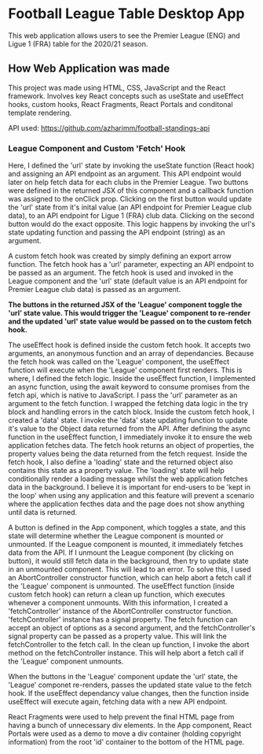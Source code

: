 # Football League Table Desktop App

This web application allows users to see the Premier League (ENG) and Ligue 1 (FRA) table for the 2020/21 season. 

## How Web Application was made

This project was made using HTML, CSS, JavaScript and the React framework. Involves key React concepts such as useState and useEffect hooks, custom hooks, React Fragments, React Portals and conditonal template rendering.

API used: https://github.com/azharimm/football-standings-api

### League Component and Custom 'Fetch' Hook

Here, I defined the 'url' state by invoking the useState function (React hook) and assigning an API endpoint as an argument. This API endpoint would later on help fetch data for each clubs in the Premier League. Two buttons were defined in the returned JSX of this component and a callback function was assigned to the onClick prop. Clicking on the first button would update the 'url' state from it's inital value (an API endpoint for Premier League club data), to an API endpoint for Ligue 1 (FRA) club data. Clicking on the second button would do the exact opposite. This logic happens by invoking the url's state updating function and passing the API endpoint (string) as an argument. 

A custom fetch hook was created by simply defining an export arrow function. The fetch hook has a 'url' parameter, expecting an API endpoint to be passed as an argument. The fetch hook is used and invoked in the League component and the 'url' state (default value is an API endpoint for Premier League club data) is passed as an argument. 

**The buttons in the returned JSX of the 'League' component toggle the 'url' state value. This would trigger the 'League' component to re-render and the updated 'url' state value would be passed on to the custom fetch hook.** 

The useEffect hook is defined inside the custom fetch hook. It accepts two arguments, an anonymous function and an array of dependancies. Because the fetch hook was called on the 'League' component, the useEffect function will execute when the 'League' component first renders.  This is where, I defined the fetch logic. Inside the useEffect function, I implemented an async function, using the await keyword to consume promises from the fetch api, which is native to JavaScript. I pass the 'url' parameter as an argument to the fetch function. I wrapped the fetching data logic in the try block and handling errors in the catch block. Inside the custom fetch hook, I created a 'data' state. I invoke the 'data' state updating function to update it's value to the Object data returned from the API. After defining the async function in the useEffect function, I immediately invoke it to ensure the web application fetches data. The fetch hook returns an object of properties, the property values being the data returned from the fetch request. Inside the fetch hook, I also define a 'loading' state and the returned object also contains this state as a property value. The 'loading' state will help conditionally render a loading message whilst the web application fetches data in the background. I believe it is important for end-users to be 'kept in the loop' when using any application and this feature will prevent a scenario where the application fecthes data and the page does not show anything until data is returned. 

A button is defined in the App component, which toggles a state, and this state will determine whether the League component is mounted or unmounted. If the League component is mounted, it immediately fetches data from the API. If I unmount the League component (by clicking on button), it would still fetch data in the background, then try to update state in an unmounted component. This will lead to an error. To solve this, I used an AbortController constructor function, which can help abort a fetch call if the 'League' component is unmounted. The useEffect function (inside custom fetch hook) can return a clean up function, which executes whenever a component unmounts. With this information, I created a 'fetchController' instance of the AbortController constructor function. 'fetchController' instance has a signal property. The fetch function can accept an object of options as a second argument, and the fetchController's signal property can be passed as a property value. This will link the fetchController to the fetch call. In the clean up function, I invoke the abort method on the fetchController instance. This will help abort a fetch call if the 'League' component unmounts.

When the buttons in the 'League' component update the 'url' state, the 'League' componet re-renders, passes the updated state value to the fetch hook. If the useEffect dependancy value changes, then the function inside useEffect will execute again, fetching data with a new API endpoint.

React Fragments were used to help prevent the final HTML page from having a bunch of unnecessary div elements. In the App component, React Portals were used as a demo to move a div container (holding copyright information) from the root 'id' container to the bottom of the HTML page.


